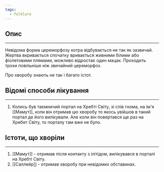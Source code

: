 ```yaml
---
tags:
  - folklore
---
```

## Опис
---
Невідома форма цереморфозу котра відбувається не так як зазвичай. Жертва вкривається спочатку вривається живними білими або фіолетовими плямами, можливо відростає один мацак. Проходить трохи повільніше ніж звичайний цереморфоз.  

Про хворобу знають не так і багато істот.

## Відомі способи лікування
---
1. Колись був таємничий портал на Хребті Світу, зі слів гнома, на ім'я [[Мамут]], коли він отримав цю хворобу то якось увійшов в такий портал де його вилікували. Але коли він повертався ще раз на Хребет Світу, то порталу там вже не було.  

## Істоти, що хворіли
---
1. [[Мамут]] - отримав після контакту з ілітідом, вилікувався в порталі на Хребті Світу.  
2. [[Саллейр]] - отримав хворобу при невідомих обставинах.  